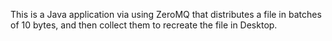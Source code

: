 This is a Java application via using ZeroMQ that distributes a file in batches of 10 bytes, and then collect them to recreate the file in Desktop.
